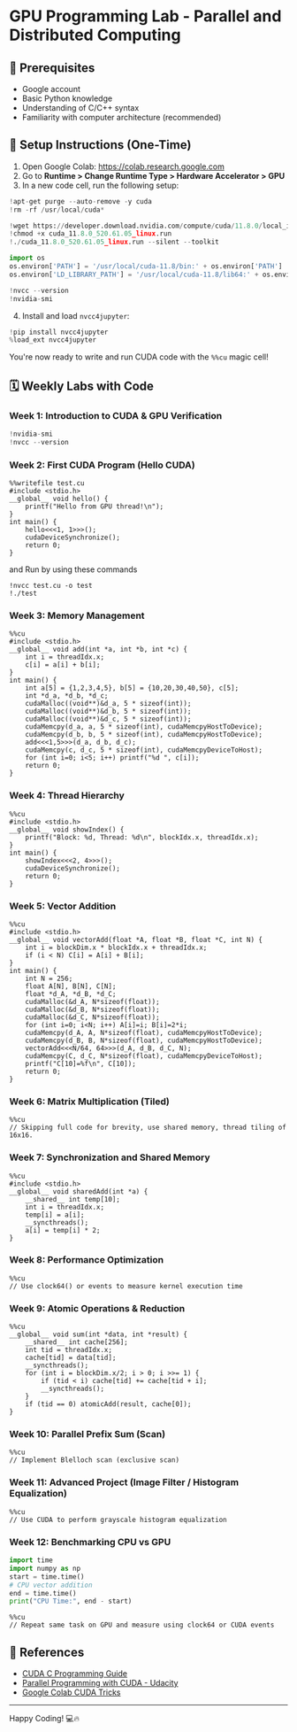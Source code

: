 # GPU Programming Lab - Parallel and Distributed Computing

## 🚀 Prerequisites

- Google account
- Basic Python knowledge
- Understanding of C/C++ syntax
- Familiarity with computer architecture (recommended)

## 🧰 Setup Instructions (One-Time)

1. Open Google Colab: https://colab.research.google.com
2. Go to **Runtime > Change Runtime Type > Hardware Accelerator > GPU**
3. In a new code cell, run the following setup:

```python
!apt-get purge --auto-remove -y cuda
!rm -rf /usr/local/cuda*

!wget https://developer.download.nvidia.com/compute/cuda/11.8.0/local_installers/cuda_11.8.0_520.61.05_linux.run
!chmod +x cuda_11.8.0_520.61.05_linux.run
!./cuda_11.8.0_520.61.05_linux.run --silent --toolkit

import os
os.environ['PATH'] = '/usr/local/cuda-11.8/bin:' + os.environ['PATH']
os.environ['LD_LIBRARY_PATH'] = '/usr/local/cuda-11.8/lib64:' + os.environ.get('LD_LIBRARY_PATH', '')

!nvcc --version
!nvidia-smi
```

4. Install and load `nvcc4jupyter`:

```python
!pip install nvcc4jupyter
%load_ext nvcc4jupyter
```

You're now ready to write and run CUDA code with the `%%cu` magic cell!

## 🗓️ Weekly Labs with Code

### Week 1: Introduction to CUDA & GPU Verification
```python
!nvidia-smi
!nvcc --version
```

### Week 2: First CUDA Program (Hello CUDA)
```cuda
%%writefile test.cu
#include <stdio.h>
__global__ void hello() {
    printf("Hello from GPU thread!\n");
}
int main() {
    hello<<<1, 1>>>();
    cudaDeviceSynchronize();
    return 0;
}
```

and Run by using these commands

```cuda
!nvcc test.cu -o test
!./test
```

### Week 3: Memory Management
```cuda
%%cu
#include <stdio.h>
__global__ void add(int *a, int *b, int *c) {
    int i = threadIdx.x;
    c[i] = a[i] + b[i];
}
int main() {
    int a[5] = {1,2,3,4,5}, b[5] = {10,20,30,40,50}, c[5];
    int *d_a, *d_b, *d_c;
    cudaMalloc((void**)&d_a, 5 * sizeof(int));
    cudaMalloc((void**)&d_b, 5 * sizeof(int));
    cudaMalloc((void**)&d_c, 5 * sizeof(int));
    cudaMemcpy(d_a, a, 5 * sizeof(int), cudaMemcpyHostToDevice);
    cudaMemcpy(d_b, b, 5 * sizeof(int), cudaMemcpyHostToDevice);
    add<<<1,5>>>(d_a, d_b, d_c);
    cudaMemcpy(c, d_c, 5 * sizeof(int), cudaMemcpyDeviceToHost);
    for (int i=0; i<5; i++) printf("%d ", c[i]);
    return 0;
}
```

### Week 4: Thread Hierarchy
```cuda
%%cu
#include <stdio.h>
__global__ void showIndex() {
    printf("Block: %d, Thread: %d\n", blockIdx.x, threadIdx.x);
}
int main() {
    showIndex<<<2, 4>>>();
    cudaDeviceSynchronize();
    return 0;
}
```

### Week 5: Vector Addition
```cuda
%%cu
#include <stdio.h>
__global__ void vectorAdd(float *A, float *B, float *C, int N) {
    int i = blockDim.x * blockIdx.x + threadIdx.x;
    if (i < N) C[i] = A[i] + B[i];
}
int main() {
    int N = 256;
    float A[N], B[N], C[N];
    float *d_A, *d_B, *d_C;
    cudaMalloc(&d_A, N*sizeof(float));
    cudaMalloc(&d_B, N*sizeof(float));
    cudaMalloc(&d_C, N*sizeof(float));
    for (int i=0; i<N; i++) A[i]=i; B[i]=2*i;
    cudaMemcpy(d_A, A, N*sizeof(float), cudaMemcpyHostToDevice);
    cudaMemcpy(d_B, B, N*sizeof(float), cudaMemcpyHostToDevice);
    vectorAdd<<<N/64, 64>>>(d_A, d_B, d_C, N);
    cudaMemcpy(C, d_C, N*sizeof(float), cudaMemcpyDeviceToHost);
    printf("C[10]=%f\n", C[10]);
    return 0;
}
```

### Week 6: Matrix Multiplication (Tiled)
```cuda
%%cu
// Skipping full code for brevity, use shared memory, thread tiling of 16x16.
```

### Week 7: Synchronization and Shared Memory
```cuda
%%cu
#include <stdio.h>
__global__ void sharedAdd(int *a) {
    __shared__ int temp[10];
    int i = threadIdx.x;
    temp[i] = a[i];
    __syncthreads();
    a[i] = temp[i] * 2;
}
```

### Week 8: Performance Optimization
```cuda
%%cu
// Use clock64() or events to measure kernel execution time
```

### Week 9: Atomic Operations & Reduction
```cuda
%%cu
__global__ void sum(int *data, int *result) {
    __shared__ int cache[256];
    int tid = threadIdx.x;
    cache[tid] = data[tid];
    __syncthreads();
    for (int i = blockDim.x/2; i > 0; i >>= 1) {
        if (tid < i) cache[tid] += cache[tid + i];
        __syncthreads();
    }
    if (tid == 0) atomicAdd(result, cache[0]);
}
```

### Week 10: Parallel Prefix Sum (Scan)
```cuda
%%cu
// Implement Blelloch scan (exclusive scan)
```

### Week 11: Advanced Project (Image Filter / Histogram Equalization)
```cuda
%%cu
// Use CUDA to perform grayscale histogram equalization
```

### Week 12: Benchmarking CPU vs GPU
```python
import time
import numpy as np
start = time.time()
# CPU vector addition
end = time.time()
print("CPU Time:", end - start)
```
```cuda
%%cu
// Repeat same task on GPU and measure using clock64 or CUDA events
```

## 📌 References

- [CUDA C Programming Guide](https://docs.nvidia.com/cuda/cuda-c-programming-guide/index.html)
- [Parallel Programming with CUDA - Udacity](https://www.udacity.com/course/intro-to-parallel-programming--cs344)
- [Google Colab CUDA Tricks](https://colab.research.google.com)

---

Happy Coding! 💻🔥

